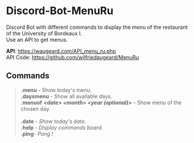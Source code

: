 # Discord-Bot-MenuRu
Discord Bot with different commands to display the menu of the restaurant of the University of Bordeaux I.<br>
Use an API to get menus.


**API**: https://waugeard.com/API_menu_ru.php <br>
API Code: https://github.com/wilfriedaugeard/MenuRu


## Commands
>**.menu** - Show today's menu. <br>
**.daysmenu** - Show all available days. <br>
**.menuof** ***\<date> \<month> <year (optional)>*** - Show menu of the chosen day. <br><br>
**.date** - *Show today's date.*<br>
**.help** - *Display commands board.* <br>
**.ping**- *Pong !*

